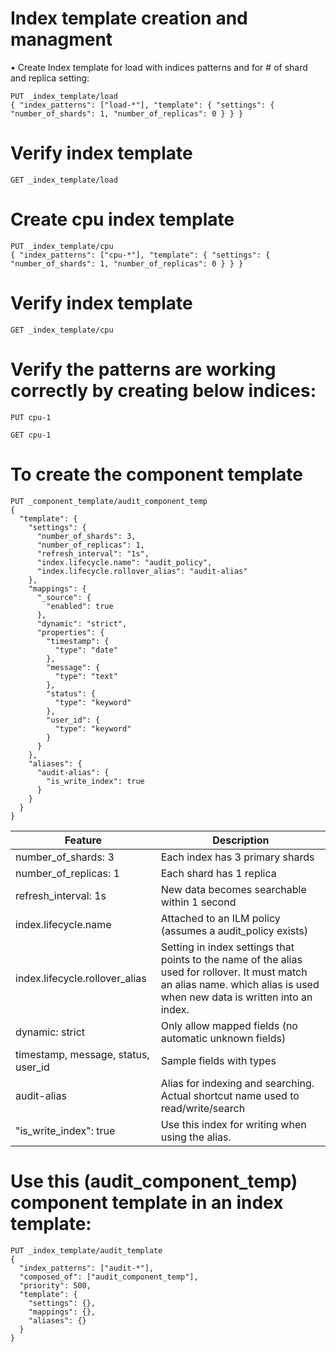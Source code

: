 # Index template creation and managment
• Create Index template for load with indices patterns and for # of shard and replica setting:
```
PUT _index_template/load
{ "index_patterns": ["load-*"], "template": { "settings": { "number_of_shards": 1, "number_of_replicas": 0 } } }
```
# Verify index template
```
GET _index_template/load
```
# Create cpu index template
```
PUT _index_template/cpu
{ "index_patterns": ["cpu-*"], "template": { "settings": { "number_of_shards": 1, "number_of_replicas": 0 } } }
```
# Verify index template
```
GET _index_template/cpu
```
# Verify the patterns are working correctly by creating below indices:
```
PUT cpu-1
```
```
GET cpu-1
```

# To create the component template
```
PUT _component_template/audit_component_temp
{
  "template": {
    "settings": {
      "number_of_shards": 3,
      "number_of_replicas": 1,
      "refresh_interval": "1s",
      "index.lifecycle.name": "audit_policy",
      "index.lifecycle.rollover_alias": "audit-alias"
    },
    "mappings": {
      "_source": {
        "enabled": true
      },
      "dynamic": "strict",
      "properties": {
        "timestamp": {
          "type": "date"
        },
        "message": {
          "type": "text"
        },
        "status": {
          "type": "keyword"
        },
        "user_id": {
          "type": "keyword"
        }
      }
    },
    "aliases": {
      "audit-alias": {
        "is_write_index": true
      }
    }
  }
}
```

|Feature | Description|
|--------|------------|
number_of_shards: 3 | Each index has 3 primary shards
number_of_replicas: 1 | Each shard has 1 replica
refresh_interval: 1s | New data becomes searchable within 1 second
index.lifecycle.name | Attached to an ILM policy (assumes a audit_policy exists)
index.lifecycle.rollover_alias | Setting in index settings that points to the name of the alias used for rollover. It must match an alias name. which alias is used when new data is written into an index.
dynamic: strict | Only allow mapped fields (no automatic unknown fields)
timestamp, message, status, user_id | Sample fields with types
audit-alias | Alias for indexing and searching. Actual shortcut name used to read/write/search
"is_write_index": true| Use this index for writing when using the alias.

# Use this (audit_component_temp) component template in an index template:
```
PUT _index_template/audit_template
{
  "index_patterns": ["audit-*"],
  "composed_of": ["audit_component_temp"], 
  "priority": 500,
  "template": {
    "settings": {},
    "mappings": {},
    "aliases": {}
  }
}
```

